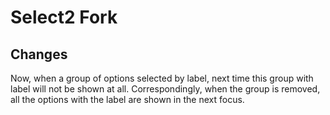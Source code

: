 Select2 Fork
============


Changes
-------
Now, when a group of options selected by label, next time this group with label will not be shown at all. Correspondingly, when the group is removed, all the options with the label are shown in the next focus.